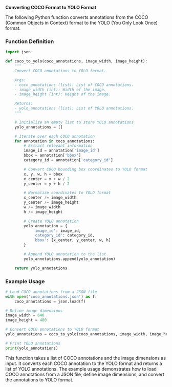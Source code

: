 **Converting COCO Format to YOLO Format**

The following Python function converts annotations from the COCO (Common Objects in Context) format to the YOLO (You Only Look Once) format.

### Function Definition

```python
import json

def coco_to_yolo(coco_annotations, image_width, image_height):
    """
    Convert COCO annotations to YOLO format.

    Args:
    - coco_annotations (list): List of COCO annotations.
    - image_width (int): Width of the image.
    - image_height (int): Height of the image.

    Returns:
    - yolo_annotations (list): List of YOLO annotations.
    """

    # Initialize an empty list to store YOLO annotations
    yolo_annotations = []

    # Iterate over each COCO annotation
    for annotation in coco_annotations:
        # Extract relevant information
        image_id = annotation['image_id']
        bbox = annotation['bbox']
        category_id = annotation['category_id']

        # Convert COCO bounding box coordinates to YOLO format
        x, y, w, h = bbox
        x_center = x + w / 2
        y_center = y + h / 2

        # Normalize coordinates to YOLO format
        x_center /= image_width
        y_center /= image_height
        w /= image_width
        h /= image_height

        # Create YOLO annotation
        yolo_annotation = {
            'image_id': image_id,
            'category_id': category_id,
            'bbox': [x_center, y_center, w, h]
        }

        # Append YOLO annotation to the list
        yolo_annotations.append(yolo_annotation)

    return yolo_annotations
```

### Example Usage

```python
# Load COCO annotations from a JSON file
with open('coco_annotations.json') as f:
    coco_annotations = json.load(f)

# Define image dimensions
image_width = 640
image_height = 480

# Convert COCO annotations to YOLO format
yolo_annotations = coco_to_yolo(coco_annotations, image_width, image_height)

# Print YOLO annotations
print(yolo_annotations)
```

This function takes a list of COCO annotations and the image dimensions as input. It converts each COCO annotation to the YOLO format and returns a list of YOLO annotations. The example usage demonstrates how to load COCO annotations from a JSON file, define image dimensions, and convert the annotations to YOLO format.